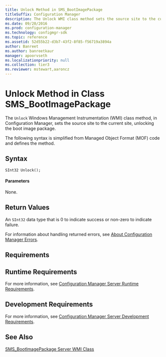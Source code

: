```yaml
---
title: Unlock Method in SMS_BootImagePackage
titleSuffix: Configuration Manager
description: The Unlock WMI class method sets the source site to the current site, unlocking the boot image package.
ms.date: 09/20/2016
ms.prod: configuration-manager
ms.technology: configmgr-sdk
ms.topic: reference
ms.assetid: 52d55b22-d3b7-43f2-8f85-f56719a3894a
author: Banreet
ms.author: banreetkaur
manager: apoorvseth
ms.localizationpriority: null
ms.collection: tier3
ms.reviewer: mstewart,aaroncz 
---
```

# Unlock Method in Class SMS_BootImagePackage
The `Unlock` Windows Management Instrumentation (WMI) class method, in Configuration Manager, sets the source site to the current site, unlocking the boot image package.  

 The following syntax is simplified from Managed Object Format (MOF) code and defines the method.  

## Syntax  

```  
SInt32 Unlock();  
```  

#### Parameters  
 None.  

## Return Values  
 An `SInt32` data type that is 0 to indicate success or non-zero to indicate failure.  

 For information about handling returned errors, see [About Configuration Manager Errors](../../../develop/core/understand/about-configuration-manager-errors.md).  

## Requirements  

## Runtime Requirements  
 For more information, see [Configuration Manager Server Runtime Requirements](../../../develop/core/reqs/server-runtime-requirements.md).  

## Development Requirements  
 For more information, see [Configuration Manager Server Development Requirements](../../../develop/core/reqs/server-development-requirements.md).  

## See Also  
 [SMS_BootImagePackage Server WMI Class](../../../develop/reference/osd/sms_bootimagepackage-server-wmi-class.md)
